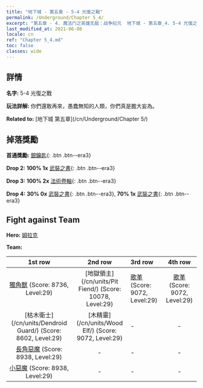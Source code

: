 ```yaml
---
title: "地下城 - 第五章 - 5-4 光復之戰"
permalink: /Underground/Chapter 5_4/
excerpt: "第五章 - 4. 魔法门之英雄无敌：战争纪元  地下城 - 第五章_4. 5-4 光復之戰"
last_modified_at: 2021-06-08
locale: cn
ref: "Chapter 5_4.md"
toc: false
classes: wide
---
```


## 詳情

 **名字:** 5-4 光復之戰

 **玩法詳解:**       你們還敢再來，愚蠢無知的人類，你們真是膽大妄為。

 **Related to:** [地下城 第五章](/cn/Underground/Chapter 5/)

## 掉落獎勵

 **首通獎勵:** [銀鑰匙](/cn/Items/con_693/){: .btn .btn--era3}

 **Drop 2:** **100% 1x** [武裝之書](/cn/Items/mat_25/){: .btn .btn--era3}

 **Drop 3:** **100% 2x** [法術卷軸](/cn/Items/con_694/){: .btn .btn--era3}

 **Drop 4:** **30% 0x** [武裝之書](/cn/Items/mat_18/){: .btn .btn--era3}, **70% 1x** [武裝之書](/cn/Items/mat_18/){: .btn .btn--era3}


## Fight against Team
 **Hero:** [姆拉克](/cn/heroes/Mullich/)

 **Team:**


  | 1st row | 2nd row | 3rd row | 4th row |
  |:----:|:----:|:----|:----:|
  | [獨角獸](/cn/units/Unicorn/) (Score: 8736, Level:29)  | [地獄領主](/cn/units/Pit Fiend/) (Score: 10078, Level:29)  | [歌革](/cn/units/Gog/) (Score: 9072, Level:29)  | [歌革](/cn/units/Gog/) (Score: 9072, Level:29)  |
  | [枯木衛士](/cn/units/Dendroid Guard/) (Score: 8602, Level:29)  | [木精靈](/cn/units/Wood Elf/) (Score: 9072, Level:29)  | - | - |
  | [長角惡魔](/cn/units/Demon/) (Score: 8938, Level:29)  | - | - | - |
  | [小惡魔](/cn/units/Imp/) (Score: 8938, Level:29)  | - | - | - |


